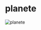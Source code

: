 # planete

![planete](https://github.com/ikram-btj/planete/assets/141180955/fb748a81-6eaa-4fe1-a998-e7908c79b804)
